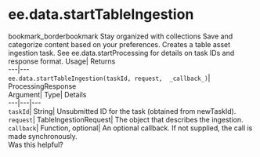  
#  ee.data.startTableIngestion 
bookmark_borderbookmark Stay organized with collections  Save and categorize content based on your preferences.
Creates a table asset ingestion task. 
See ee.data.startProcessing for details on task IDs and response format.
Usage| Returns  
---|---  
`ee.data.startTableIngestion(taskId, request,  _callback_)`| ProcessingResponse  
Argument| Type| Details  
---|---|---  
`taskId`| String| Unsubmitted ID for the task (obtained from newTaskId).  
`request`| TableIngestionRequest| The object that describes the ingestion.  
`callback`| Function, optional| An optional callback. If not supplied, the call is made synchronously.  
Was this helpful?
